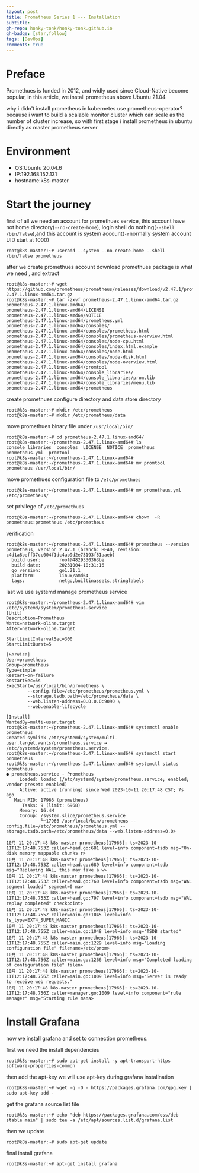```yaml
---
layout: post
title: Prometheus Series 1 --- Installation
subtitle: 
gh-repo: honky-tonk/honky-tonk.github.io
gh-badge: [star,follow]
tags: [DevOps]
comments: true
---
```

# Preface
Promethues is funded in 2012, and widly used since Cloud-Native become popular, in this article, we install prometheus above Ubuntu 21.04

why i didn't install prometheus in kubernetes use prometheus-operator? because i want to build a scalable monitor cluster which can scale as the number of cluster increase, so with first stage i install prometheus in ubuntu directly as master prometheus server

# Environment
- OS:Ubuntu 20.04.6
- IP:192.168.152.131
- hostname:k8s-master

# Start the journey
first of all we need an account for promethues service, this account have not home directory(```--no-create-home```), login shell do nothing(```--shell /bin/false```),and this account is system account(```-r```normally system account UID start at 1000)
```shell
root@k8s-master:~# useradd --system --no-create-home --shell /bin/false prometheus
```

after we create promethues account download promethues package is what we need , and extract

```
root@k8s-master:~# wget https://github.com/prometheus/prometheus/releases/download/v2.47.1/prometheus-2.47.1.linux-amd64.tar.gz
root@k8s-master:~# tar -zxvf prometheus-2.47.1.linux-amd64.tar.gz
prometheus-2.47.1.linux-amd64/
prometheus-2.47.1.linux-amd64/LICENSE
prometheus-2.47.1.linux-amd64/NOTICE
prometheus-2.47.1.linux-amd64/prometheus.yml
prometheus-2.47.1.linux-amd64/consoles/
prometheus-2.47.1.linux-amd64/consoles/prometheus.html
prometheus-2.47.1.linux-amd64/consoles/prometheus-overview.html
prometheus-2.47.1.linux-amd64/consoles/node-cpu.html
prometheus-2.47.1.linux-amd64/consoles/index.html.example
prometheus-2.47.1.linux-amd64/consoles/node.html
prometheus-2.47.1.linux-amd64/consoles/node-disk.html
prometheus-2.47.1.linux-amd64/consoles/node-overview.html
prometheus-2.47.1.linux-amd64/promtool
prometheus-2.47.1.linux-amd64/console_libraries/
prometheus-2.47.1.linux-amd64/console_libraries/prom.lib
prometheus-2.47.1.linux-amd64/console_libraries/menu.lib
prometheus-2.47.1.linux-amd64/prometheus
```


create promethues configure directory and data store directory
```
root@k8s-master:~# mkdir /etc/prometheus
root@k8s-master:~# mkdir /etc/prometheus/data
```

move promethues binary file under ```/usr/local/bin/```
```
root@k8s-master:~# cd prometheus-2.47.1.linux-amd64/
root@k8s-master:~/prometheus-2.47.1.linux-amd64# ls
console_libraries  consoles  LICENSE  NOTICE  prometheus  prometheus.yml  promtool
root@k8s-master:~/prometheus-2.47.1.linux-amd64#
root@k8s-master:~/prometheus-2.47.1.linux-amd64# mv promtool prometheus /usr/local/bin/
```

move promethues configuration file to ```/etc/promethues```
```
root@k8s-master:~/prometheus-2.47.1.linux-amd64# mv prometheus.yml /etc/prometheus/
```

set privilege of ```/etc/promethues```
```
root@k8s-master:~/prometheus-2.47.1.linux-amd64# chown  -R prometheus:prometheus /etc/prometheus
```

verification
```
root@k8s-master:~/prometheus-2.47.1.linux-amd64# prometheus --version
prometheus, version 2.47.1 (branch: HEAD, revision: c4d1a8beff37cc004f1dc4ab9d2e73193f51aaeb)
  build user:       root@4829330363be
  build date:       20231004-10:31:16
  go version:       go1.21.1
  platform:         linux/amd64
  tags:             netgo,builtinassets,stringlabels
```

last we use systemd manage prometheus service
```
root@k8s-master:~/prometheus-2.47.1.linux-amd64# vim /etc/systemd/system/prometheus.service
[Unit]
Description=Prometheus
Wants=network-oline.target
After=network-oline.target

StartLimitIntervalSec=300
StartLimitBurst=5

[Service]
User=prometheus
Group=prometheus
Type=simple
Restart=on-failure
RestartSec=5s
ExecStart=/usr/local/bin/prometheus \
        --config.file=/etc/prometheus/prometheus.yml \
        --storage.tsdb.path=/etc/prometheus/data \
        --web.listen-address=0.0.0.0:9090 \
        --web.enable-lifecycle

[Install]
WantedBy=multi-user.target
root@k8s-master:~/prometheus-2.47.1.linux-amd64# systemctl enable prometheus
Created symlink /etc/systemd/system/multi-user.target.wants/prometheus.service → /etc/systemd/system/prometheus.service.
root@k8s-master:~/prometheus-2.47.1.linux-amd64# systemctl start prometheus
root@k8s-master:~/prometheus-2.47.1.linux-amd64# systemctl status prometheus
● prometheus.service - Prometheus
     Loaded: loaded (/etc/systemd/system/prometheus.service; enabled; vendor preset: enabled)
     Active: active (running) since Wed 2023-10-11 20:17:48 CST; 7s ago
   Main PID: 17966 (prometheus)
      Tasks: 9 (limit: 6968)
     Memory: 16.4M
     CGroup: /system.slice/prometheus.service
             └─17966 /usr/local/bin/prometheus --config.file=/etc/prometheus/prometheus.yml --storage.tsdb.path=/etc/prometheus/data --web.listen-address=0.0>

10月 11 20:17:48 k8s-master prometheus[17966]: ts=2023-10-11T12:17:48.753Z caller=head.go:681 level=info component=tsdb msg="On-disk memory mappable chunks r>
10月 11 20:17:48 k8s-master prometheus[17966]: ts=2023-10-11T12:17:48.753Z caller=head.go:689 level=info component=tsdb msg="Replaying WAL, this may take a w>
10月 11 20:17:48 k8s-master prometheus[17966]: ts=2023-10-11T12:17:48.753Z caller=head.go:760 level=info component=tsdb msg="WAL segment loaded" segment=0 ma>
10月 11 20:17:48 k8s-master prometheus[17966]: ts=2023-10-11T12:17:48.753Z caller=head.go:797 level=info component=tsdb msg="WAL replay completed" checkpoint>
10月 11 20:17:48 k8s-master prometheus[17966]: ts=2023-10-11T12:17:48.755Z caller=main.go:1045 level=info fs_type=EXT4_SUPER_MAGIC
10月 11 20:17:48 k8s-master prometheus[17966]: ts=2023-10-11T12:17:48.755Z caller=main.go:1048 level=info msg="TSDB started"
10月 11 20:17:48 k8s-master prometheus[17966]: ts=2023-10-11T12:17:48.755Z caller=main.go:1229 level=info msg="Loading configuration file" filename=/etc/prom>
10月 11 20:17:48 k8s-master prometheus[17966]: ts=2023-10-11T12:17:48.756Z caller=main.go:1266 level=info msg="Completed loading of configuration file" filen>
10月 11 20:17:48 k8s-master prometheus[17966]: ts=2023-10-11T12:17:48.756Z caller=main.go:1009 level=info msg="Server is ready to receive web requests."
10月 11 20:17:48 k8s-master prometheus[17966]: ts=2023-10-11T12:17:48.756Z caller=manager.go:1009 level=info component="rule manager" msg="Starting rule mana>
```

# Install Grafana

now we install grafana and set to connection prometheus.

first we need the install dependencies

```
root@k8s-master:~# sudo apt-get install -y apt-transport-https software-properties-common
```

then add the apt-key we will use apt-key during grafana installnation
```
root@k8s-master:~# wget -q -O - https://packages.grafana.com/gpg.key | sudo apt-key add -
```

get the grafana source list file
```
root@k8s-master:~# echo "deb https://packages.grafana.com/oss/deb stable main" | sudo tee -a /etc/apt/sources.list.d/grafana.list
``` 
then we update 
```
root@k8s-master:~# sudo apt-get update
```

final install grafana
```
root@k8s-master:~# apt-get install grafana
```
